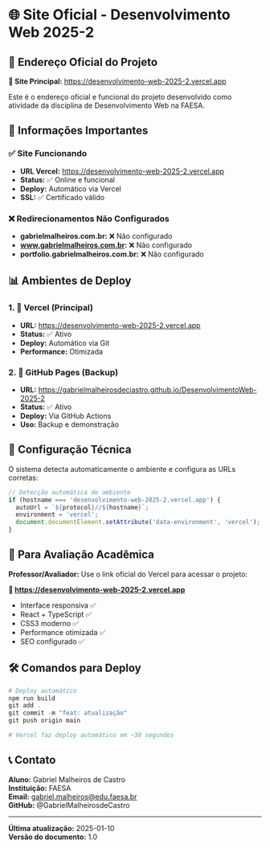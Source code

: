 # 🌐 Site Oficial - Desenvolvimento Web 2025-2

## 📍 Endereço Oficial do Projeto

**🔗 Site Principal:** https://desenvolvimento-web-2025-2.vercel.app

Este é o endereço oficial e funcional do projeto desenvolvido como atividade da disciplina de Desenvolvimento Web na FAESA.

## 🎯 Informações Importantes

### ✅ Site Funcionando
- **URL Vercel:** https://desenvolvimento-web-2025-2.vercel.app
- **Status:** ✅ Online e funcional
- **Deploy:** Automático via Vercel
- **SSL:** ✅ Certificado válido

### ❌ Redirecionamentos Não Configurados
- **gabrielmalheiros.com.br:** ❌ Não configurado
- **www.gabrielmalheiros.com.br:** ❌ Não configurado
- **portfolio.gabrielmalheiros.com.br:** ❌ Não configurado

## 📊 Ambientes de Deploy

### 1. 🚀 Vercel (Principal)
- **URL:** https://desenvolvimento-web-2025-2.vercel.app
- **Status:** ✅ Ativo
- **Deploy:** Automático via Git
- **Performance:** Otimizada

### 2. 📁 GitHub Pages (Backup)
- **URL:** https://gabrielmalheirosdeciastro.github.io/DesenvolvimentoWeb-2025-2
- **Status:** ✅ Ativo
- **Deploy:** Via GitHub Actions
- **Uso:** Backup e demonstração

## 🔧 Configuração Técnica

O sistema detecta automaticamente o ambiente e configura as URLs corretas:

```typescript
// Detecção automática de ambiente
if (hostname === 'desenvolvimento-web-2025-2.vercel.app') {
  autoUrl = `${protocol}//${hostname}`;
  environment = 'vercel';
  document.documentElement.setAttribute('data-environment', 'vercel');
}
```

## 📝 Para Avaliação Acadêmica

**Professor/Avaliador:** Use o link oficial do Vercel para acessar o projeto:

**🎯 https://desenvolvimento-web-2025-2.vercel.app**

- Interface responsiva ✅
- React + TypeScript ✅
- CSS3 moderno ✅
- Performance otimizada ✅
- SEO configurado ✅

## 🛠️ Comandos para Deploy

```powershell
# Deploy automático
npm run build
git add .
git commit -m "feat: atualização"
git push origin main

# Vercel faz deploy automático em ~30 segundos
```

## 📞 Contato

**Aluno:** Gabriel Malheiros de Castro  
**Instituição:** FAESA  
**Email:** gabriel.malheiros@edu.faesa.br  
**GitHub:** @GabrielMalheirosdeCastro  

---

**Última atualização:** 2025-01-10  
**Versão do documento:** 1.0  